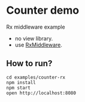 Counter demo
============

Rx middleware example
- no view library.
- use [RxMiddleware](https://github.com/jas-chen/rx-redux/#RxMiddleware).

## How to run?
```
cd examples/counter-rx
npm install
npm start
open http://localhost:8080
```
